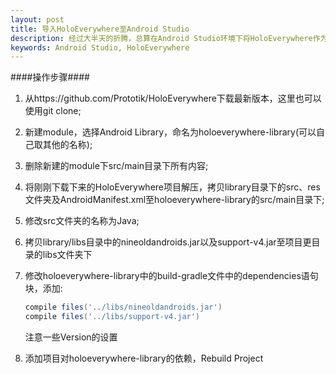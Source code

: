 ```yaml
---
layout: post
title: 导入HoloEverywhere至Android Studio
description: 经过大半天的折腾，总算在Android Studio环境下将HoloEverywhere作为library引入到自己的项目中了，以下是操作步骤。类似的，引用其他项目也可以使用如下的方法。
keywords: Android Studio, HoloEverywhere 
--- 
```



####操作步骤####


1. 从https://github.com/Prototik/HoloEverywhere下载最新版本，这里也可以使用git clone;
2. 新建module，选择Android Library，命名为holoeverywhere-library(可以自己取其他的名称);
3. 删除新建的module下src/main目录下所有内容;
4. 将刚刚下载下来的HoloEverywhere项目解压，拷贝library目录下的src、res文件夹及AndroidManifest.xml至holoeverywhere-library的src/main目录下;
5. 修改src文件夹的名称为Java;
6. 拷贝library/libs目录中的nineoldandroids.jar以及support-v4.jar至项目更目录的libs文件夹下
7. 修改holoeverywhere-library中的build-gradle文件中的dependencies语句块，添加:


	```Groovy
	compile files('../libs/nineoldandroids.jar')
	compile files('../libs/support-v4.jar')
	```
   注意一些Version的设置
8. 添加项目对holoeverywhere-library的依赖，Rebuild Project


